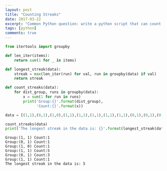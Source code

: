 ```yaml
---
layout: post
title: "Counting Streaks"
date: 2017-03-22
excerpt: "Common Python question: write a python script that can count streaks in a given list of tuples and returnthe longest streak"
tags: [python]
comments: true
---
```


```python
from itertools import groupby

def len_iter(items):
    return sum(1 for _ in items)

def longest_streak(data):
    streak = max(len_iter(run) for val, run in groupby(data) if val)
    return streak

def count_streaks(data):
    for dist_group, runs in groupby(data):
        x = sum(1 for run in runs)
        print('Group:{}'.format(dist_group),
              'Count:{}'.format(x))
```


```python
data = [(1,1),(0,1),(1,0),(1,1),(1,1),(1,1),(1,1),(1,1),(0,1),(0,1),(0,1),(1,1)]
```


```python
count_streaks(data)
print('The longest streak in the data is: {}'.format(longest_streak(data)))
```

    Group:(1, 1) Count:1
    Group:(0, 1) Count:1
    Group:(1, 0) Count:1
    Group:(1, 1) Count:5
    Group:(0, 1) Count:3
    Group:(1, 1) Count:1
    The longest streak in the data is: 5
